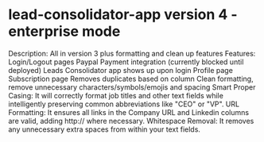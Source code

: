 # lead-consolidator-app version 4 - enterprise mode
Description: All in version 3 plus formatting and clean up features
Features: 
Login/Logout pages
Paypal Payment integration (currently blocked until deployed)
Leads Consolidator app shows up upon login
Profile page
Subscription page
Removes duplicates based on column
Clean formatting, remove unnecessary characters/symbols/emojis and spacing
Smart Proper Casing: It will correctly format job titles and other text fields while intelligently preserving common abbreviations like "CEO" or "VP".
URL Formatting: It ensures all links in the Company URL and Linkedin columns are valid, adding http:// where necessary.
Whitespace Removal: It removes any unnecessary extra spaces from within your text fields.
